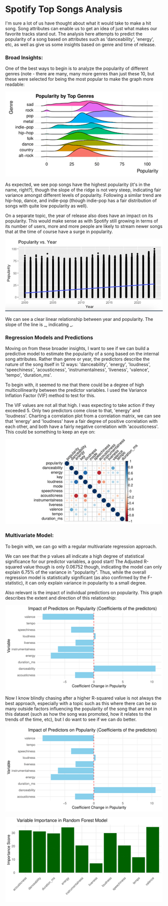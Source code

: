 # Spotify Top Songs Analysis

I'm sure a lot of us have thought about what it would take to make a hit song. Song attributes can enable us to get an idea of just what makes our favorite tracks stand out. The analysis here attempts to predict the popularity of a song based on attributes such as 'danceability', 'energy', etc, as well as give us some insights based on genre and time of release.



### Broad Insights:

One of the best ways to begin is to analyze the popularity of different genres (note - there are many, many more genres than just these 10, but these were selected for being the most popular to make the graph more readable: 

![popularity_by_genre-1.png](./images/popularity_by_genre-1.png)

As expected, we see pop songs have the highest popularity (it's in the name, right?), though the slope of the ridge is not very steep, indicating fair variance amongst different levels of popularity. Following a similar trend are hip-hop, dance, and indie-pop (though indie-pop has a fair distribution of songs with quite low popularity as well).


On a separate topic, the year of release also does have an impact on its popularity. This would make sense as with Spotify still growing in terms of its number of users, more and more people are likely to stream newer songs that at the time of course have a surge in popularity.

![Screenshot_2023-08-28_at_21-21-00.jpg](./images/Screenshot_2023-08-28_at_21-21-00.jpg)

We can see a clear linear relationship between year and popularity. The slope of the line is _, indicating _.


### Regression Models and Predictions

Moving on from these broader insights, I want to see if we can build a predictive model to estimate the popularity of a song based on the internal song attributes. Rather than genre or year, the predictors describe the nature of the song itself in 12 ways: 'danceability', 'energy', 'loudness', 'speechiness', 'acousticness', 'instrumentalness', 'liveness', 'valence', 'tempo', 'duration_ms'.

To begin with, it seemed to me that there could be a degree of high multicollinearity between the predictor variables. I used the Variance Inflation Factor (VIF) method to test for this. 


The VIF values are not all that high. I was expecting to take action if they exceeded 5. Only two predictors come close to that, 'energy' and 'loudness'. Charting a correlation plot from a correlation matrix, we can see that 'energy' and 'loudness' have a fair degree of positive correlation with each other, and both have a fairly negative correlation with 'acousticness'. This could be something to keep an eye on:

![Correlation_matrix_popularity_and_song_attributes-1.png](./images/Correlation_matrix_popularity_and_song_attributes-1.png)


### Multivariate Model:

To begin with, we can go with a regular multivariate regression approach. 



We can see that the p values all indicate a high degree of statistical significance for our predictor variables, a good start! The Adjusted R-squared value though is only 0.06752 though, indicating the model can only explain 6.75% of the variance in "popularity". Thus, while the overall regression model is statistically significant (as also confirmed by the F-statistic), it can only explain variance in popularity to a small degree.

Also relevant is the impact of individual predictiors on popularity. This graph describes the extent and direction of this relationship:

![Impact_of_Predictors_on_Popularity_(Coefficients_of_the_predictors)-1.png](./images/Impact_of_Predictors_on_Popularity_(Coefficients_of_the_predictors)-1.png)

Now I know blindly chasing after a higher R-squared value is not always the best approach, especially with a topic such as this where there can be so many outside factors influencing the popularity of the song that are not in this dataset (such as how the song was promoted, how it relates to the trends of the time, etc), but I do want to see if we can do better.



![Impact_of_Predictors_on_Popularity_(Coefficients_of_the_predictors)-1.png](./images/Impact_of_Predictors_on_Popularity_(Coefficients_of_the_predictors)-1.png)



![Variable_Importance_in_Random_Forest_Model-1.png](./images/Variable_Importance_in_Random_Forest_Model-1.png)





